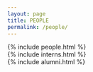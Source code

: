 ```yaml
---
layout: page
title: PEOPLE
permalink: /people/
---
```


<div class="people">
	{% include people.html %}
</div>

<div class="interns">
	{% include interns.html %}
</div>

<div class="alumni">
	{% include alumni.html %}
</div>